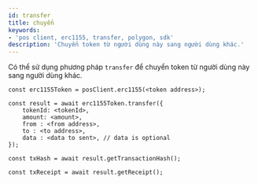 ```yaml
---
id: transfer
title: chuyển
keywords:
- 'pos client, erc1155, transfer, polygon, sdk'
description: 'Chuyển token từ người dùng này sang người dùng khác.'
---
```


Có thể sử dụng phương pháp `transfer` để chuyển token từ người dùng này sang người dùng khác.

```
const erc1155Token = posClient.erc1155(<token address>);

const result = await erc1155Token.transfer({
    tokenId: <tokenId>,
    amount: <amount>,
    from : <from address>,
    to : <to address>,
    data : <data to sent>, // data is optional
});

const txHash = await result.getTransactionHash();

const txReceipt = await result.getReceipt();

```
